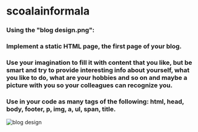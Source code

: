 # scoalainformala
### Using the "blog design.png":

### Implement a static HTML page, the first page of your blog.
### Use your imagination to fill it with content that you like, but be smart and try to provide interesting info about yourself, what you like to do, what are your hobbies and so on and maybe a picture with you so your colleagues can recognize you.
### Use in your code as many tags of the following: html, head, body, footer, p, img, a, ul, span, title.

![blog design](https://github.com/dianarrugea/html_css_sc_inf/assets/64359516/935e48c6-d492-4b14-9b6f-d23cf7ad99f1)
